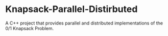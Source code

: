 # Knapsack-Parallel-Distirbuted
A C++ project that provides parallel and distributed implementations of the 0/1 Knapsack Problem.
